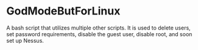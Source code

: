 # GodModeButForLinux
A bash script that utilizes multiple other scripts. It is used to delete users, set password requirements, disable the guest user, disable root, and soon set up Nessus.
